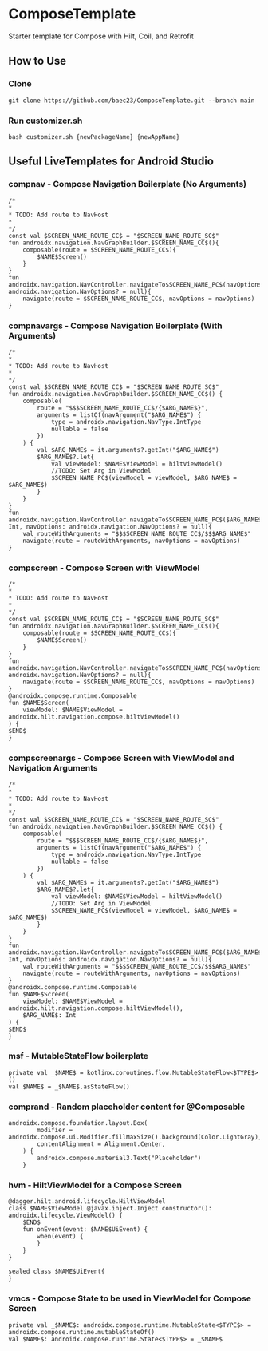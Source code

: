 # ComposeTemplate
Starter template for Compose with Hilt, Coil, and Retrofit

## How to Use
### Clone
`git clone https://github.com/baec23/ComposeTemplate.git --branch main`
### Run customizer.sh
`bash customizer.sh {newPackageName} {newAppName}`

## Useful LiveTemplates for Android Studio
### compnav - Compose Navigation Boilerplate (No Arguments)
```
/*
*
* TODO: Add route to NavHost
*
*/
const val $SCREEN_NAME_ROUTE_CC$ = "$SCREEN_NAME_ROUTE_SC$"
fun androidx.navigation.NavGraphBuilder.$SCREEN_NAME_CC$(){
    composable(route = $SCREEN_NAME_ROUTE_CC$){
        $NAME$Screen()
    }
}
fun androidx.navigation.NavController.navigateTo$SCREEN_NAME_PC$(navOptions: androidx.navigation.NavOptions? = null){
    navigate(route = $SCREEN_NAME_ROUTE_CC$, navOptions = navOptions)
}
```


### compnavargs - Compose Navigation Boilerplate (With Arguments)
```
/*
*
* TODO: Add route to NavHost
*
*/
const val $SCREEN_NAME_ROUTE_CC$ = "$SCREEN_NAME_ROUTE_SC$"
fun androidx.navigation.NavGraphBuilder.$SCREEN_NAME_CC$() {
    composable(
        route = "$$$SCREEN_NAME_ROUTE_CC$/{$ARG_NAME$}",
        arguments = listOf(navArgument("$ARG_NAME$") {
            type = androidx.navigation.NavType.IntType
            nullable = false
        })
    ) {
        val $ARG_NAME$ = it.arguments?.getInt("$ARG_NAME$")
        $ARG_NAME$?.let{
            val viewModel: $NAME$ViewModel = hiltViewModel()
            //TODO: Set Arg in ViewModel
            $SCREEN_NAME_PC$(viewModel = viewModel, $ARG_NAME$ = $ARG_NAME$)
        }
    }
}
fun androidx.navigation.NavController.navigateTo$SCREEN_NAME_PC$($ARG_NAME$: Int, navOptions: androidx.navigation.NavOptions? = null){
    val routeWithArguments = "$$$SCREEN_NAME_ROUTE_CC$/$$$ARG_NAME$"
    navigate(route = routeWithArguments, navOptions = navOptions)
}
```


### compscreen - Compose Screen with ViewModel
```
/*
*
* TODO: Add route to NavHost
*
*/
const val $SCREEN_NAME_ROUTE_CC$ = "$SCREEN_NAME_ROUTE_SC$"
fun androidx.navigation.NavGraphBuilder.$SCREEN_NAME_CC$(){
    composable(route = $SCREEN_NAME_ROUTE_CC$){
        $NAME$Screen()
    }
}
fun androidx.navigation.NavController.navigateTo$SCREEN_NAME_PC$(navOptions: androidx.navigation.NavOptions? = null){
    navigate(route = $SCREEN_NAME_ROUTE_CC$, navOptions = navOptions)
}
@androidx.compose.runtime.Composable
fun $NAME$Screen(
    viewModel: $NAME$ViewModel = androidx.hilt.navigation.compose.hiltViewModel()
) {
$END$
}
```


### compscreenargs - Compose Screen with ViewModel and Navigation Arguments
```
/*
*
* TODO: Add route to NavHost
*
*/
const val $SCREEN_NAME_ROUTE_CC$ = "$SCREEN_NAME_ROUTE_SC$"
fun androidx.navigation.NavGraphBuilder.$SCREEN_NAME_CC$() {
    composable(
        route = "$$$SCREEN_NAME_ROUTE_CC$/{$ARG_NAME$}",
        arguments = listOf(navArgument("$ARG_NAME$") {
            type = androidx.navigation.NavType.IntType
            nullable = false
        })
    ) {
        val $ARG_NAME$ = it.arguments?.getInt("$ARG_NAME$")
        $ARG_NAME$?.let{
            val viewModel: $NAME$ViewModel = hiltViewModel()
            //TODO: Set Arg in ViewModel
            $SCREEN_NAME_PC$(viewModel = viewModel, $ARG_NAME$ = $ARG_NAME$)
        }
    }
}
fun androidx.navigation.NavController.navigateTo$SCREEN_NAME_PC$($ARG_NAME$: Int, navOptions: androidx.navigation.NavOptions? = null){
    val routeWithArguments = "$$$SCREEN_NAME_ROUTE_CC$/$$$ARG_NAME$"
    navigate(route = routeWithArguments, navOptions = navOptions)
}
@androidx.compose.runtime.Composable
fun $NAME$Screen(
    viewModel: $NAME$ViewModel = androidx.hilt.navigation.compose.hiltViewModel(),
    $ARG_NAME$: Int
) {
$END$
}
```



### msf - MutableStateFlow boilerplate
```
private val _$NAME$ = kotlinx.coroutines.flow.MutableStateFlow<$TYPE$>()
val $NAME$ = _$NAME$.asStateFlow()
```



### comprand - Random placeholder content for @Composable
```
androidx.compose.foundation.layout.Box(
        modifier = androidx.compose.ui.Modifier.fillMaxSize().background(Color.LightGray),
        contentAlignment = Alignment.Center,
    ) {
        androidx.compose.material3.Text("Placeholder")
    }
```



### hvm - HiltViewModel for a Compose Screen
```
@dagger.hilt.android.lifecycle.HiltViewModel
class $NAME$ViewModel @javax.inject.Inject constructor(): androidx.lifecycle.ViewModel() {
    $END$
    fun onEvent(event: $NAME$UiEvent) {
        when(event) {
        }
    }
}

sealed class $NAME$UiEvent{
}
```


### vmcs - Compose State to be used in ViewModel for Compose Screen
```
private val _$NAME$: androidx.compose.runtime.MutableState<$TYPE$> = androidx.compose.runtime.mutableStateOf()
val $NAME$: androidx.compose.runtime.State<$TYPE$> = _$NAME$
```
